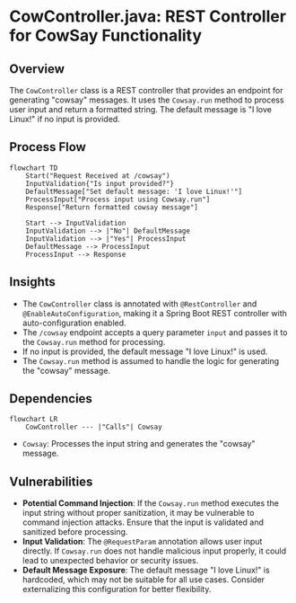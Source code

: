 # CowController.java: REST Controller for CowSay Functionality

## Overview
The `CowController` class is a REST controller that provides an endpoint for generating "cowsay" messages. It uses the `Cowsay.run` method to process user input and return a formatted string. The default message is "I love Linux!" if no input is provided.

## Process Flow
```mermaid
flowchart TD
    Start("Request Received at /cowsay")
    InputValidation{"Is input provided?"}
    DefaultMessage["Set default message: 'I love Linux!'"]
    ProcessInput["Process input using Cowsay.run"]
    Response["Return formatted cowsay message"]

    Start --> InputValidation
    InputValidation --> |"No"| DefaultMessage
    InputValidation --> |"Yes"| ProcessInput
    DefaultMessage --> ProcessInput
    ProcessInput --> Response
```

## Insights
- The `CowController` class is annotated with `@RestController` and `@EnableAutoConfiguration`, making it a Spring Boot REST controller with auto-configuration enabled.
- The `/cowsay` endpoint accepts a query parameter `input` and passes it to the `Cowsay.run` method for processing.
- If no input is provided, the default message "I love Linux!" is used.
- The `Cowsay.run` method is assumed to handle the logic for generating the "cowsay" message.

## Dependencies
```mermaid
flowchart LR
    CowController --- |"Calls"| Cowsay
```

- `Cowsay`: Processes the input string and generates the "cowsay" message.

## Vulnerabilities
- **Potential Command Injection**: If the `Cowsay.run` method executes the input string without proper sanitization, it may be vulnerable to command injection attacks. Ensure that the input is validated and sanitized before processing.
- **Input Validation**: The `@RequestParam` annotation allows user input directly. If `Cowsay.run` does not handle malicious input properly, it could lead to unexpected behavior or security issues.
- **Default Message Exposure**: The default message "I love Linux!" is hardcoded, which may not be suitable for all use cases. Consider externalizing this configuration for better flexibility.
